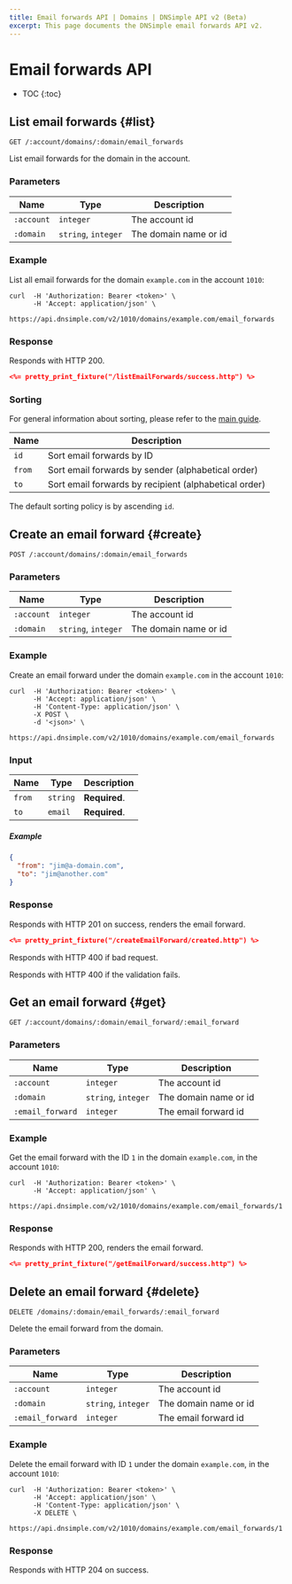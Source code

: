 ```yaml
---
title: Email forwards API | Domains | DNSimple API v2 (Beta)
excerpt: This page documents the DNSimple email forwards API v2.
---
```


# Email forwards API

* TOC
{:toc}


## List email forwards {#list}

    GET /:account/domains/:domain/email_forwards

List email forwards for the domain in the account.

### Parameters

Name | Type | Description
-----|------|------------
`:account` | `integer` | The account id
`:domain` | `string`, `integer` | The domain name or id

### Example

List all email forwards for the domain `example.com` in the account `1010`:

    curl  -H 'Authorization: Bearer <token>' \
          -H 'Accept: application/json' \
          https://api.dnsimple.com/v2/1010/domains/example.com/email_forwards

### Response

Responds with HTTP 200.

~~~json
<%= pretty_print_fixture("/listEmailForwards/success.http") %>
~~~

### Sorting

For general information about sorting, please refer to the [main guide](/v2/#sorting).

Name | Description
-----|------------
`id` | Sort email forwards by ID
`from` | Sort email forwards by sender (alphabetical order)
`to` | Sort email forwards by recipient (alphabetical order)

The default sorting policy is by ascending `id`.


## Create an email forward {#create}

    POST /:account/domains/:domain/email_forwards

### Parameters

Name | Type | Description
-----|------|------------
`:account` | `integer` | The account id
`:domain` | `string`, `integer` | The domain name or id

### Example

Create an email forward under the domain `example.com` in the account `1010`:

    curl  -H 'Authorization: Bearer <token>' \
          -H 'Accept: application/json' \
          -H 'Content-Type: application/json' \
          -X POST \
          -d '<json>' \
          https://api.dnsimple.com/v2/1010/domains/example.com/email_forwards

### Input

Name | Type | Description
-----|------|------------
`from` | `string` | **Required**.
`to` | `email` | **Required**.

##### Example

~~~json
{
  "from": "jim@a-domain.com",
  "to": "jim@another.com"
}
~~~

### Response

Responds with HTTP 201 on success, renders the email forward.

~~~json
<%= pretty_print_fixture("/createEmailForward/created.http") %>
~~~

Responds with HTTP 400 if bad request.

Responds with HTTP 400 if the validation fails.


## Get an email forward {#get}

    GET /:account/domains/:domain/email_forward/:email_forward

### Parameters

Name | Type | Description
-----|------|------------
`:account` | `integer` | The account id
`:domain` | `string`, `integer` | The domain name or id
`:email_forward` | `integer` | The email forward id

### Example

Get the email forward with the ID `1` in the domain `example.com`, in the account `1010`:

    curl  -H 'Authorization: Bearer <token>' \
          -H 'Accept: application/json' \
          https://api.dnsimple.com/v2/1010/domains/example.com/email_forwards/1

### Response

Responds with HTTP 200, renders the email forward.

~~~json
<%= pretty_print_fixture("/getEmailForward/success.http") %>
~~~


## Delete an email forward {#delete}

    DELETE /domains/:domain/email_forwards/:email_forward

Delete the email forward from the domain.

### Parameters

Name | Type | Description
-----|------|------------
`:account` | `integer` | The account id
`:domain` | `string`, `integer` | The domain name or id
`:email_forward` | `integer` | The email forward id

### Example

Delete the email forward with ID `1` under the domain `example.com`, in the account `1010`:

    curl  -H 'Authorization: Bearer <token>' \
          -H 'Accept: application/json' \
          -H 'Content-Type: application/json' \
          -X DELETE \
          https://api.dnsimple.com/v2/1010/domains/example.com/email_forwards/1

### Response

Responds with HTTP 204 on success.

